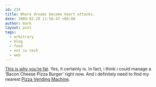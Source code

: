 ```yaml
---
id: 234
title: Where dreams become heart attacks.
date: 2009-02-20 11:58:47 +00:00
author: mark
layout: post
tags:
  - arbitrary
  - blog
  - food
  - not so tech
  - web
---
```

[This is why you&#8217;re fat](http://thisiswhyyourefat.com). Yes, it certainly is. In fact, i think i could manage a &#8216;Bacon Cheese Pizza Burger&#8217; right now. And i definitely need to find my nearest [Pizza Vending Machine](http://slice.seriouseats.com/images/20080908-pizzamachine.html).